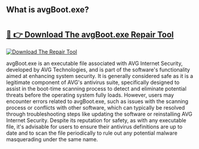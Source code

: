 ## What is avgBoot.exe? 

# <h2><a href="https://exedetect.com/download.php?avgBoot.exe">🔗 👉 Download The avgBoot.exe Repair Tool</a></h2>

[![Download The Repair Tool](https://exedetect.com/download-button.jpg)](https://exedetect.com/download.php?avgBoot.exe)

avgBoot.exe is an executable file associated with AVG Internet Security, developed by AVG Technologies, and is part of the software's functionality aimed at enhancing system security. It is generally considered safe as it is a legitimate component of AVG's antivirus suite, specifically designed to assist in the boot-time scanning process to detect and eliminate potential threats before the operating system fully loads. However, users may encounter errors related to avgBoot.exe, such as issues with the scanning process or conflicts with other software, which can typically be resolved through troubleshooting steps like updating the software or reinstalling AVG Internet Security. Despite its reputation for safety, as with any executable file, it's advisable for users to ensure their antivirus definitions are up to date and to scan the file periodically to rule out any potential malware masquerading under the same name.